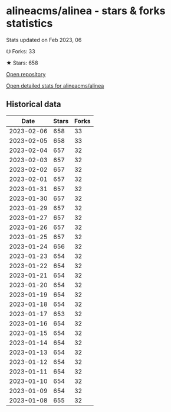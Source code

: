 # alineacms/alinea - stars & forks statistics

Stats updated on Feb 2023, 06

☋ Forks: 33

★ Stars: 658

[Open repository](https://github.com/alineacms/alinea)

[Open detailed stats for alineacms/alinea](https://reviewgithub.com/rep/alineacms/alinea)

## Historical data
| Date | Stars | Forks |
|------|-------|-------|
| 2023-02-06 | 658 | 33 | 
| 2023-02-05 | 658 | 33 | 
| 2023-02-04 | 657 | 32 | 
| 2023-02-03 | 657 | 32 | 
| 2023-02-02 | 657 | 32 | 
| 2023-02-01 | 657 | 32 | 
| 2023-01-31 | 657 | 32 | 
| 2023-01-30 | 657 | 32 | 
| 2023-01-29 | 657 | 32 | 
| 2023-01-27 | 657 | 32 | 
| 2023-01-26 | 657 | 32 | 
| 2023-01-25 | 657 | 32 | 
| 2023-01-24 | 656 | 32 | 
| 2023-01-23 | 654 | 32 | 
| 2023-01-22 | 654 | 32 | 
| 2023-01-21 | 654 | 32 | 
| 2023-01-20 | 654 | 32 | 
| 2023-01-19 | 654 | 32 | 
| 2023-01-18 | 654 | 32 | 
| 2023-01-17 | 653 | 32 | 
| 2023-01-16 | 654 | 32 | 
| 2023-01-15 | 654 | 32 | 
| 2023-01-14 | 654 | 32 | 
| 2023-01-13 | 654 | 32 | 
| 2023-01-12 | 654 | 32 | 
| 2023-01-11 | 654 | 32 | 
| 2023-01-10 | 654 | 32 | 
| 2023-01-09 | 654 | 32 | 
| 2023-01-08 | 655 | 32 | 

